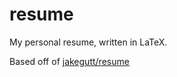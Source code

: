 # resume

My personal resume, written in LaTeX.

Based off of [jakegutt/resume](https://github.com/jakegut/resume/)
